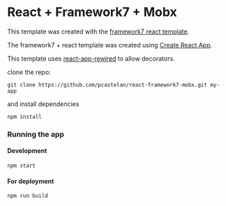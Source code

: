 # React + Framework7 + Mobx

This template was created with the [framework7 react template](https://github.com/framework7io/framework7-react-app-template/).

The framework7 + react template was created using [Create React App](https://github.com/facebookincubator/create-react-app).

This template uses [react-app-rewired](https://github.com/timarney/react-app-rewired/tree/master/packages/react-app-rewire-mobx) to allow decorators.


clone the repo:

```
git clone https://github.com/pcastelan/react-framework7-mobx.git my-app
```

and install dependencies
```
npm install
```

### Running the app

#### Development
```
npm start
```

#### For deployment

```
npm run build
```
